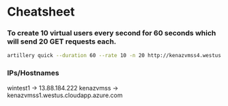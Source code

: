 # Cheatsheet

### To create 10 virtual users every second for 60 seconds which will send 20 GET requests each.

```bash
artillery quick --duration 60 --rate 10 -n 20 http://kenazvmss4.westus.cloudapp.azure.com/
```

### IPs/Hostnames
wintest1 -> 13.88.184.222
kenazvmss -> kenazvmss1.westus.cloudapp.azure.com
